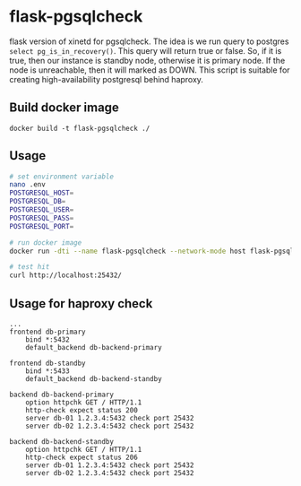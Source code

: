 # flask-pgsqlcheck
flask version of xinetd for pgsqlcheck. 
The idea is we run query to postgres `select pg_is_in_recovery()`. This query will return true or false.
So, if it is true, then our instance is standby node, otherwise it is primary node. If the node is unreachable, then it will marked as DOWN. 
This script is suitable for creating high-availability postgresql behind haproxy.

## Build docker image
```
docker build -t flask-pgsqlcheck ./
```

## Usage
```bash
# set environment variable
nano .env
POSTGRESQL_HOST=
POSTGRESQL_DB=
POSTGRESQL_USER=
POSTGRESQL_PASS=
POSTGRESQL_PORT=

# run docker image
docker run -dti --name flask-pgsqlcheck --network-mode host flask-pgsqlcheck

# test hit
curl http://localhost:25432/
```

## Usage for haproxy check
```
...
frontend db-primary
    bind *:5432
    default_backend db-backend-primary

frontend db-standby
    bind *:5433
    default_backend db-backend-standby

backend db-backend-primary
    option httpchk GET / HTTP/1.1
    http-check expect status 200
    server db-01 1.2.3.4:5432 check port 25432
    server db-02 1.2.3.4:5432 check port 25432

backend db-backend-standby
    option httpchk GET / HTTP/1.1
    http-check expect status 206
    server db-01 1.2.3.4:5432 check port 25432
    server db-02 1.2.3.4:5432 check port 25432  
```
